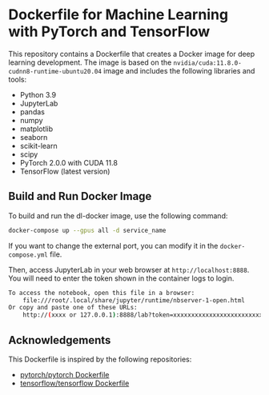 # Dockerfile for Machine Learning with PyTorch and TensorFlow

This repository contains a Dockerfile that creates a Docker image for deep learning development. The image is based on the `nvidia/cuda:11.8.0-cudnn8-runtime-ubuntu20.04` image and includes the following libraries and tools:

- Python 3.9
- JupyterLab
- pandas
- numpy
- matplotlib
- seaborn
- scikit-learn
- scipy
- PyTorch 2.0.0 with CUDA 11.8
- TensorFlow (latest version)

## Build and Run Docker Image

To build and run the dl-docker image, use the following command:

```bash
docker-compose up --gpus all -d service_name
```

If you want to change the external port, you can modify it in the `docker-compose.yml` file.  

Then, access JupyterLab in your web browser at `http://localhost:8888`. You will need to enter the token shown in the container logs to login.

```bash
To access the notebook, open this file in a browser:
    file:///root/.local/share/jupyter/runtime/nbserver-1-open.html
Or copy and paste one of these URLs:
    http://(xxxx or 127.0.0.1):8888/lab?token=xxxxxxxxxxxxxxxxxxxxxxxxxxxxxxxxxxxxxxxxxxxx
```

## Acknowledgements

This Dockerfile is inspired by the following repositories:

- [pytorch/pytorch Dockerfile](https://github.com/pytorch/pytorch/blob/master/docker/pytorch/Dockerfile)
- [tensorflow/tensorflow Dockerfile](https://github.com/tensorflow/tensorflow/blob/master/tensorflow/tools/dockerfiles/dockerfiles/gpu.Dockerfile)
